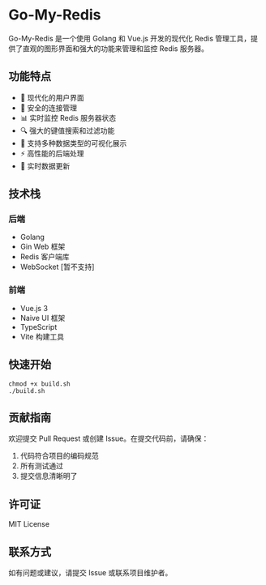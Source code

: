 # Go-My-Redis

Go-My-Redis 是一个使用 Golang 和 Vue.js 开发的现代化 Redis 管理工具，提供了直观的图形界面和强大的功能来管理和监控 Redis 服务器。

## 功能特点

- 🚀 现代化的用户界面
- 🔐 安全的连接管理
- 📊 实时监控 Redis 服务器状态
- 🔍 强大的键值搜索和过滤功能
- 📝 支持多种数据类型的可视化展示
- ⚡ 高性能的后端处理
- 🔄 实时数据更新

## 技术栈

### 后端
- Golang
- Gin Web 框架
- Redis 客户端库
- WebSocket [暂不支持]

### 前端
- Vue.js 3
- Naive UI 框架
- TypeScript
- Vite 构建工具

## 快速开始

```shell
chmod +x build.sh
./build.sh
```

## 贡献指南

欢迎提交 Pull Request 或创建 Issue。在提交代码前，请确保：

1. 代码符合项目的编码规范
2. 所有测试通过
3. 提交信息清晰明了

## 许可证

MIT License

## 联系方式

如有问题或建议，请提交 Issue 或联系项目维护者。 